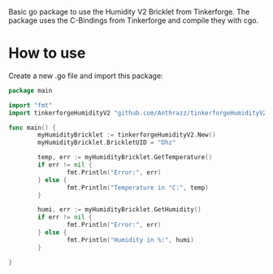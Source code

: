 
Basic go package to use the Humidity V2 Bricklet from Tinkerforge. The package uses the C-Bindings from Tinkerforge and compile they with cgo.

# How to use

Create a new .go file and import this package:

```go
package main

import "fmt"
import tinkerforgeHumidityV2 "github.com/Anthrazz/tinkerforgeHumidityV2"

func main() {
        myHumidityBricklet := tinkerforgeHumidityV2.New()
        myHumidityBricklet.BrickletUID = "Dhz"

        temp, err := myHumidityBricklet.GetTemperature()
        if err != nil {
                fmt.Println("Error:", err)
        } else {
                fmt.Println("Temperature in °C:", temp)
        }

        humi, err := myHumidityBricklet.GetHumidity()
        if err != nil {
                fmt.Println("Error:", err)
        } else {
                fmt.Println("Humidity in %:", humi)
        }

}
```

